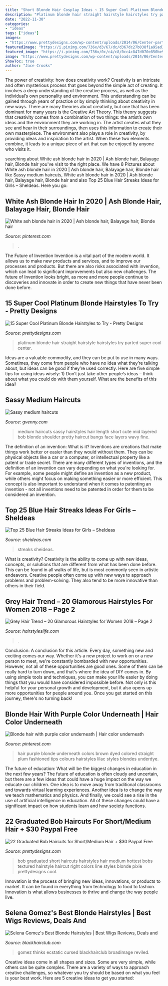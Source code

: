 ```yaml
---
title: "Short Blonde Hair Cosplay Ideas ~ 15 Super Cool Platinum Blonde Hairstyles To Try"
description: "Platinum blonde hair straight hairstyle hairstyles try parted super cool center"
date: "2022-11-30"
categories:
- "ideas"
tags: ["ideas"]
images:
- "https://www.prettydesigns.com/wp-content/uploads/2014/06/Center-parted-Straight-Hairstyle-for-Platinum-Hair.jpg"
featuredImage: "https://i.pinimg.com/736x/d3/67/dc/d367dc27b038f1a95ad1e2bd2180994d.jpg"
featured_image: "https://i.pinimg.com/736x/0c/c4/c8/0cc4c847d070e850be962d20896aa1ca--purple-colors-hair-colours.jpg"
image: "https://www.prettydesigns.com/wp-content/uploads/2014/06/Center-parted-Straight-Hairstyle-for-Platinum-Hair.jpg"
ShowToc: true
author: "Jace Crooks"
---
```



The power of creativity: how does creativity work?
Creativity is an intricate and often mysterious process that goes beyond the simple act of creating. It involves a deep understanding of the creative process, as well as the individual’s own personality and environment. This understanding can be gained through years of practice or by simply thinking about creativity in new ways.
There are many theories about creativity, but one that has been dominant for many years is the Creative Art Theory. This theory suggests that creativity comes from a combination of two things: the artist’s own ideas and the environment they are working in. The artist creates what they see and hear in their surroundings, then uses this information to create their own masterpiece. The environment also plays a role in creativity, by providing ideas and inspiration to the artist. When these two elements combine, it leads to a unique piece of art that can be enjoyed by anyone who visits it.

	

		
searching about White ash blonde hair in 2020 | Ash blonde hair, Balayage hair, Blonde hair you've visit to the right place. We have 8 Pictures about White ash blonde hair in 2020 | Ash blonde hair, Balayage hair, Blonde hair like Sassy medium haircuts, White ash blonde hair in 2020 | Ash blonde hair, Balayage hair, Blonde hair and also Top 25 Blue Hair Streaks Ideas for Girls – SheIdeas. Here you go:
		
    
## White Ash Blonde Hair In 2020 | Ash Blonde Hair, Balayage Hair, Blonde Hair

<img loading=lazy src="https://i.pinimg.com/736x/d3/67/dc/d367dc27b038f1a95ad1e2bd2180994d.jpg" onerror="this.onerror=null;this.src='https://tse1.mm.bing.net/th?id=OIP.2OQ4aDW65QJ9trJUkiY30AHaJ3&amp;pid=15.1';" alt="White ash blonde hair in 2020 | Ash blonde hair, Balayage hair, Blonde hair">

_Source: pinterest.com_

>. 

	

The Future of Invention
Invention is a vital part of the modern world. It allows us to make new products and services, and to improve our processes and products. But there are also risks associated with invention, which can lead to significant improvements but also new challenges. The future of Invention looks bright, as more and more people continue to discoveries and innovate in order to create new things that have never been done before.

    
## 15 Super Cool Platinum Blonde Hairstyles To Try - Pretty Designs

<img loading=lazy src="https://www.prettydesigns.com/wp-content/uploads/2014/06/Center-parted-Straight-Hairstyle-for-Platinum-Hair.jpg" onerror="this.onerror=null;this.src='https://tse3.mm.bing.net/th?id=OIP.SkPAjuUS-wFuM79MWtZcTQHaLH&amp;pid=15.1';" alt="15 Super Cool Platinum Blonde Hairstyles to Try - Pretty Designs">

_Source: prettydesigns.com_

>platinum blonde hair straight hairstyle hairstyles try parted super cool center. 

	

Ideas are a valuable commodity, and they can be put to use in many ways. Sometimes, they come from people who have no idea what they’re talking about, but ideas can be good if they’re used correctly. Here are five simple tips for using ideas wisely: 1) Don’t just take other people’s ideas – think about what you could do with them yourself. What are the benefits of this idea?

    
## Sassy Medium Haircuts

<img loading=lazy src="http://gvenny.com/images/sassy-medium-haircuts/sassy-medium-haircuts-54-11.jpg" onerror="this.onerror=null;this.src='https://tse4.mm.bing.net/th?id=OIP.guGt-9aLFTzYPOmnhD36lwHaLJ&amp;pid=15.1';" alt="Sassy medium haircuts">

_Source: gvenny.com_

>medium haircuts sassy hairstyles hair length short cute mid layered bob blonde shoulder pretty haircut bangs face layers wavy fine. 

	

The definition of an invention: What is it?
Inventions are creations that make things work better or easier than they would without them. They can be physical objects like a car or a computer, or intellectual property like a patent or trade secret. There are many different types of inventions, and the definition of an invention can vary depending on what you're looking for. For example, some people might define an invention as a new product, while others might focus on making something easier or more efficient. This concept is also important to understand when it comes to patenting an invention - not all inventions need to be patented in order for them to be considered an invention.

    
## Top 25 Blue Hair Streaks Ideas For Girls – SheIdeas

<img loading=lazy src="https://www.sheideas.com/wp-content/uploads/2016/06/Blue-Hair-Color-Ideas-for-Long-Hair.jpg" onerror="this.onerror=null;this.src='https://tse2.mm.bing.net/th?id=OIP.vWejhMAfmTncE9y37q2jBQHaLH&amp;pid=15.1';" alt="Top 25 Blue Hair Streaks Ideas for Girls – SheIdeas">

_Source: sheideas.com_

>streaks sheideas. 

	

What is creativity?
Creativity is the ability to come up with new ideas, concepts, or solutions that are different from what has been done before. This can be found in all walks of life, but is most commonly seen in artistic endeavors. Creative people often come up with new ways to approach problems and problem-solving. They also tend to be more innovative than others in their field.

    
## Grey Hair Trend – 20 Glamorous Hairstyles For Women 2018 – Page 2

<img loading=lazy src="https://www.hairstyleslife.com/wp-content/uploads/2017/04/Dark-brown-to-ash-blonde-ombre-hairstyles.jpg" onerror="this.onerror=null;this.src='https://tse2.mm.bing.net/th?id=OIP.f08sQ6uY4_dTH-BhhgtwywHaJt&amp;pid=15.1';" alt="Grey Hair Trend – 20 Glamorous Hairstyles for Women 2018 – Page 2">

_Source: hairstyleslife.com_

>. 

	

Conclusion: A conclusion for this article.
Every day, something new and exciting comes our way. Whether it's a new project to work on or a new person to meet, we're constantly bombarded with new opportunities. However, not all of these opportunities are good ones. Some of them can be really hard to turn down, and that's where the idea of DIY comes in.
By using simple tools and techniques, you can make your life easier by doing things that you would have considered impossible before. Not only is this helpful for your personal growth and development, but it also opens up more opportunities for people around you. Once you get started on this journey, there's no turning back!

    
## Blonde Hair With Purple Color Underneath | Hair Color Underneath

<img loading=lazy src="https://i.pinimg.com/736x/0c/c4/c8/0cc4c847d070e850be962d20896aa1ca--purple-colors-hair-colours.jpg" onerror="this.onerror=null;this.src='https://tse1.mm.bing.net/th?id=OIP.71WpCazYCg3kvzvFkmEohQHaJ3&amp;pid=15.1';" alt="Blonde hair with purple color underneath | Hair color underneath">

_Source: pinterest.com_

>hair purple blonde underneath colors brown dyed colored straight plum fashioned tips colours hairstyles lilac styles blondes underdye. 

	

The future of education: What will be the biggest changes in education in the next few years?
The future of education is often cloudy and uncertain, but there are a few ideas that could have a huge impact on the way we educate our children. One idea is to move away from traditional classrooms and towards virtual learning experiences. Another idea is to change the way we teach mathematics and physics. And finally, we could see a rise in the use of artificial intelligence in education. All of these changes could have a significant impact on how students learn and how society functions.

    
## 22 Graduated Bob Haircuts For Short/Medium Hair + $30 Paypal Free

<img loading=lazy src="http://www.prettydesigns.com/wp-content/uploads/2015/12/Textured-Graduated-Bob-Hairstyle-color-ideas-.jpg" onerror="this.onerror=null;this.src='https://tse2.mm.bing.net/th?id=OIP.MsT_vgn9NZTYhGd9BqxTuQHaHa&amp;pid=15.1';" alt="22 Graduated Bob Haircuts for Short/Medium Hair + $30 Paypal Free">

_Source: prettydesigns.com_

>bob graduated short haircuts hairstyles hair medium hottest bobs textured hairstyle haircut right colors line styles blonde pixie prettydesigns cool. 

	

Innovation is the process of bringing new ideas, innovations, or products to market. It can be found in everything from technology to food to fashion. Innovation is what allows businesses to thrive and change the way people live.

    
## Selena Gomez&#039;s Best Blonde Hairstyles | Best Wigs Reviews, Deals And

<img loading=lazy src="https://blackhairclub.com/wp-content/uploads/2021/04/Selena-Gomezs-Best-Blonde-Hairstyles-2.jpg" onerror="this.onerror=null;this.src='https://tse2.mm.bing.net/th?id=OIP.MmJilbDwTOUv7a_Vjp3PHwHaKQ&amp;pid=15.1';" alt="Selena Gomez&#039;s Best Blonde Hairstyles | Best Wigs Reviews, Deals and">

_Source: blackhairclub.com_

>gomez thinks ecstatic cursed blackhairclub broadimage reviled. 

	

Creative ideas come in all shapes and sizes. Some are very simple, while others can be quite complex. There are a variety of ways to approach creative challenges, so whatever you try should be based on what you feel is your best work. Here are 5 creative ideas to get you started: 

